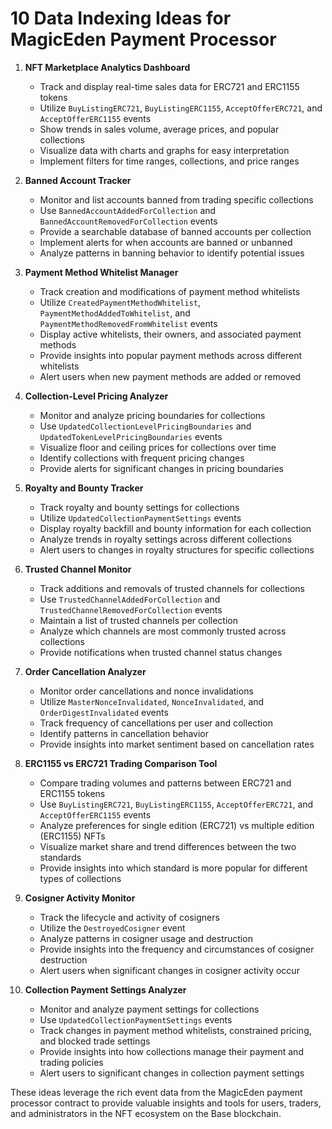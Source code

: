 # 10 Data Indexing Ideas for MagicEden Payment Processor

1. **NFT Marketplace Analytics Dashboard**
   - Track and display real-time sales data for ERC721 and ERC1155 tokens
   - Utilize `BuyListingERC721`, `BuyListingERC1155`, `AcceptOfferERC721`, and `AcceptOfferERC1155` events
   - Show trends in sales volume, average prices, and popular collections
   - Visualize data with charts and graphs for easy interpretation
   - Implement filters for time ranges, collections, and price ranges

2. **Banned Account Tracker**
   - Monitor and list accounts banned from trading specific collections
   - Use `BannedAccountAddedForCollection` and `BannedAccountRemovedForCollection` events
   - Provide a searchable database of banned accounts per collection
   - Implement alerts for when accounts are banned or unbanned
   - Analyze patterns in banning behavior to identify potential issues

3. **Payment Method Whitelist Manager**
   - Track creation and modifications of payment method whitelists
   - Utilize `CreatedPaymentMethodWhitelist`, `PaymentMethodAddedToWhitelist`, and `PaymentMethodRemovedFromWhitelist` events
   - Display active whitelists, their owners, and associated payment methods
   - Provide insights into popular payment methods across different whitelists
   - Alert users when new payment methods are added or removed

4. **Collection-Level Pricing Analyzer**
   - Monitor and analyze pricing boundaries for collections
   - Use `UpdatedCollectionLevelPricingBoundaries` and `UpdatedTokenLevelPricingBoundaries` events
   - Visualize floor and ceiling prices for collections over time
   - Identify collections with frequent pricing changes
   - Provide alerts for significant changes in pricing boundaries

5. **Royalty and Bounty Tracker**
   - Track royalty and bounty settings for collections
   - Utilize `UpdatedCollectionPaymentSettings` events
   - Display royalty backfill and bounty information for each collection
   - Analyze trends in royalty settings across different collections
   - Alert users to changes in royalty structures for specific collections

6. **Trusted Channel Monitor**
   - Track additions and removals of trusted channels for collections
   - Use `TrustedChannelAddedForCollection` and `TrustedChannelRemovedForCollection` events
   - Maintain a list of trusted channels per collection
   - Analyze which channels are most commonly trusted across collections
   - Provide notifications when trusted channel status changes

7. **Order Cancellation Analyzer**
   - Monitor order cancellations and nonce invalidations
   - Utilize `MasterNonceInvalidated`, `NonceInvalidated`, and `OrderDigestInvalidated` events
   - Track frequency of cancellations per user and collection
   - Identify patterns in cancellation behavior
   - Provide insights into market sentiment based on cancellation rates

8. **ERC1155 vs ERC721 Trading Comparison Tool**
   - Compare trading volumes and patterns between ERC721 and ERC1155 tokens
   - Use `BuyListingERC721`, `BuyListingERC1155`, `AcceptOfferERC721`, and `AcceptOfferERC1155` events
   - Analyze preferences for single edition (ERC721) vs multiple edition (ERC1155) NFTs
   - Visualize market share and trend differences between the two standards
   - Provide insights into which standard is more popular for different types of collections

9. **Cosigner Activity Monitor**
   - Track the lifecycle and activity of cosigners
   - Utilize the `DestroyedCosigner` event
   - Analyze patterns in cosigner usage and destruction
   - Provide insights into the frequency and circumstances of cosigner destruction
   - Alert users when significant changes in cosigner activity occur

10. **Collection Payment Settings Analyzer**
    - Monitor and analyze payment settings for collections
    - Use `UpdatedCollectionPaymentSettings` events
    - Track changes in payment method whitelists, constrained pricing, and blocked trade settings
    - Provide insights into how collections manage their payment and trading policies
    - Alert users to significant changes in collection payment settings

These ideas leverage the rich event data from the MagicEden payment processor contract to provide valuable insights and tools for users, traders, and administrators in the NFT ecosystem on the Base blockchain.
